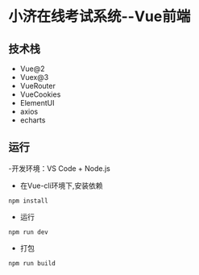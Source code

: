 # 小济在线考试系统--Vue前端

## 技术栈
- Vue@2
- Vuex@3
- VueRouter
- VueCookies
- ElementUI
- axios
- echarts

## 运行

-开发环境：VS Code + Node.js

- 在Vue-cli环境下,安装依赖
```shell
npm install
```

- 运行
```shell
npm run dev
```

- 打包
```shell
npm run build
```